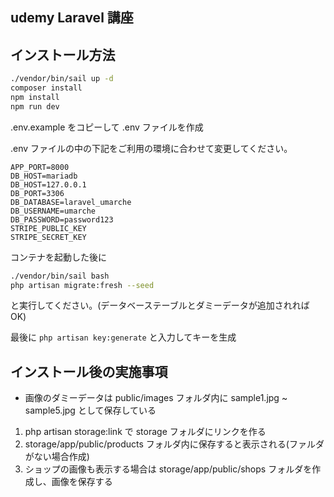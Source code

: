 ## udemy Laravel 講座

## インストール方法

```sh
./vendor/bin/sail up -d
composer install
npm install
npm run dev
```

.env.example をコピーして .env ファイルを作成

.env ファイルの中の下記をご利用の環境に合わせて変更してください。

```.env
APP_PORT=8000
DB_HOST=mariadb
DB_HOST=127.0.0.1
DB_PORT=3306
DB_DATABASE=laravel_umarche
DB_USERNAME=umarche
DB_PASSWORD=password123
STRIPE_PUBLIC_KEY
STRIPE_SECRET_KEY
```

コンテナを起動した後に

```sh
./vendor/bin/sail bash
php artisan migrate:fresh --seed
```

と実行してください。(データベーステーブルとダミーデータが追加されれば OK)

最後に `php artisan key:generate` と入力してキーを生成

## インストール後の実施事項

-   画像のダミーデータは public/images フォルダ内に sample1.jpg ~ sample5.jpg として保存している

1. php artisan storage:link で storage フォルダにリンクを作る
2. storage/app/public/products フォルダ内に保存すると表示される(ファルダがない場合作成)
3. ショップの画像も表示する場合は storage/app/public/shops フォルダを作成し、画像を保存する
